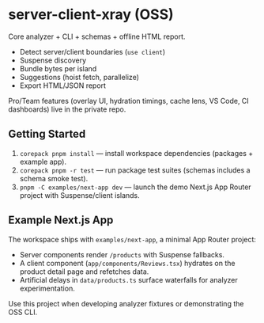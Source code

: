 # server-client-xray (OSS)

Core analyzer + CLI + schemas + offline HTML report.
- Detect server/client boundaries (`use client`)
- Suspense discovery
- Bundle bytes per island
- Suggestions (hoist fetch, parallelize)
- Export HTML/JSON report

Pro/Team features (overlay UI, hydration timings, cache lens, VS Code, CI dashboards) live in the private repo.

## Getting Started

1. `corepack pnpm install` — install workspace dependencies (packages + example app).
2. `corepack pnpm -r test` — run package test suites (schemas includes a schema smoke test).
3. `pnpm -C examples/next-app dev` — launch the demo Next.js App Router project with Suspense/client islands.

## Example Next.js App

The workspace ships with `examples/next-app`, a minimal App Router project:

- Server components render `/products` with Suspense fallbacks.
- A client component (`app/components/Reviews.tsx`) hydrates on the product detail page and refetches data.
- Artificial delays in `data/products.ts` surface waterfalls for analyzer experimentation.

Use this project when developing analyzer fixtures or demonstrating the OSS CLI.
